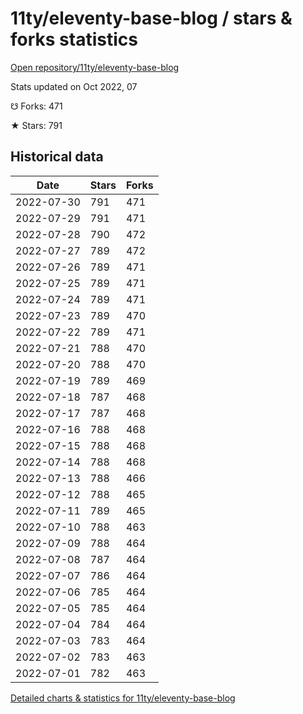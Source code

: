 # 11ty/eleventy-base-blog / stars & forks statistics

[Open repository/11ty/eleventy-base-blog](https://github.com/11ty/eleventy-base-blog)

Stats updated on Oct 2022, 07

☋ Forks: 471

★ Stars: 791

## Historical data
| Date | Stars | Forks |
|------|-------|-------|
| 2022-07-30 | 791 | 471 | 
| 2022-07-29 | 791 | 471 | 
| 2022-07-28 | 790 | 472 | 
| 2022-07-27 | 789 | 472 | 
| 2022-07-26 | 789 | 471 | 
| 2022-07-25 | 789 | 471 | 
| 2022-07-24 | 789 | 471 | 
| 2022-07-23 | 789 | 470 | 
| 2022-07-22 | 789 | 471 | 
| 2022-07-21 | 788 | 470 | 
| 2022-07-20 | 788 | 470 | 
| 2022-07-19 | 789 | 469 | 
| 2022-07-18 | 787 | 468 | 
| 2022-07-17 | 787 | 468 | 
| 2022-07-16 | 788 | 468 | 
| 2022-07-15 | 788 | 468 | 
| 2022-07-14 | 788 | 468 | 
| 2022-07-13 | 788 | 466 | 
| 2022-07-12 | 788 | 465 | 
| 2022-07-11 | 789 | 465 | 
| 2022-07-10 | 788 | 463 | 
| 2022-07-09 | 788 | 464 | 
| 2022-07-08 | 787 | 464 | 
| 2022-07-07 | 786 | 464 | 
| 2022-07-06 | 785 | 464 | 
| 2022-07-05 | 785 | 464 | 
| 2022-07-04 | 784 | 464 | 
| 2022-07-03 | 783 | 464 | 
| 2022-07-02 | 783 | 463 | 
| 2022-07-01 | 782 | 463 | 


[Detailed charts & statistics for 11ty/eleventy-base-blog](https://reviewgithub.com/rep/11ty/eleventy-base-blog)
